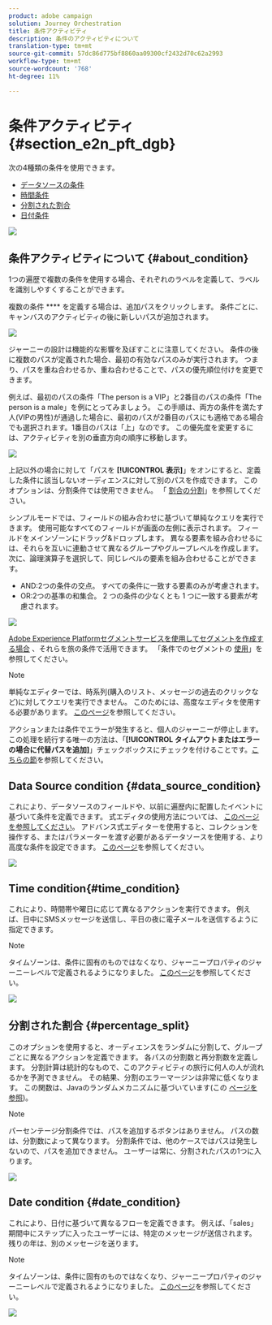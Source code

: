 ```yaml
---
product: adobe campaign
solution: Journey Orchestration
title: 条件アクティビティ
description: 条件のアクティビティについて
translation-type: tm+mt
source-git-commit: 57dc86d775bf8860aa09300cf2432d70c62a2993
workflow-type: tm+mt
source-wordcount: '768'
ht-degree: 11%

---
```



# 条件アクティビティ{#section_e2n_pft_dgb}

次の4種類の条件を使用できます。

* [データソースの条件](#data_source_condition)
* [時間条件](#time_condition)
* [分割された割合](#percentage_split)
* [日付条件](#date_condition)

![](../assets/journey49.png)

## 条件アクティビティについて {#about_condition}

1つの遍歴で複数の条件を使用する場合、それぞれのラベルを定義して、ラベルを識別しやすくすることができます。

複数の条件 **** を定義する場合は、追加パスをクリックします。 条件ごとに、キャンバスのアクティビティの後に新しいパスが追加されます。

![](../assets/journey47.png)

ジャーニーの設計は機能的な影響を及ぼすことに注意してください。 条件の後に複数のパスが定義された場合、最初の有効なパスのみが実行されます。 つまり、パスを重ね合わせるか、重ね合わせることで、パスの優先順位付けを変更できます。

例えば、最初のパスの条件「The person is a VIP」と2番目のパスの条件「The person is a male」を例にとってみましょう。 この手順は、両方の条件を満たす人(VIPの男性)が通過した場合に、最初のパスが2番目のパスにも適格である場合でも選択されます。1番目のパスは「上」なのです。 この優先度を変更するには、アクティビティを別の垂直方向の順序に移動します。

![](../assets/journey48.png)

上記以外の場合に対して「パスを **[!UICONTROL 表示]**」をオンにすると、定義した条件に該当しないオーディエンスに対して別のパスを作成できます。 このオプションは、分割条件では使用できません。 「 [割合の分割](#percentage_split)」を参照してください。

シンプルモードでは、フィールドの組み合わせに基づいて単純なクエリを実行できます。 使用可能なすべてのフィールドが画面の左側に表示されます。 フィールドをメインゾーンにドラッグ&amp;ドロップします。 異なる要素を組み合わせるには、それらを互いに連動させて異なるグループやグループレベルを作成します。 次に、論理演算子を選択して、同じレベルの要素を組み合わせることができます。

* AND:2つの条件の交点。 すべての条件に一致する要素のみが考慮されます。
* OR:2つの基準の和集合。 2 つの条件の少なくとも 1 つに一致する要素が考慮されます。

![](../assets/journey64.png)

[Adobe Experience Platformセグメントサービスを使用してセグメントを作成する場合](https://docs.adobe.com/content/help/en/experience-platform/segmentation/home.html) 、それらを旅の条件で活用できます。 「条件でのセグメントの [使用](../segment/using-a-segment.md)」を参照してください。


>[!NOTE]
>
>単純なエディターでは、時系列(購入のリスト、メッセージの過去のクリックなど)に対してクエリを実行できません。 このためには、高度なエディタを使用する必要があります。 [このページ](../expression/expressionadvanced.md)を参照してください。

アクションまたは条件でエラーが発生すると、個人のジャーニーが停止します。この処理を続行する唯一の方法は、「**[!UICONTROL タイムアウトまたはエラーの場合に代替パスを追加]**」チェックボックスにチェックを付けることです。[こちらの節](../building-journeys/using-the-journey-designer.md#paths)を参照してください。

## Data Source condition {#data_source_condition}

これにより、データソースのフィールドや、以前に遍歴内に配置したイベントに基づいて条件を定義できます。 式エディタの使用方法については、 [このページを参照してください](../expression/expressionadvanced.md)。 アドバンス式エディターを使用すると、コレクションを操作する、またはパラメーターを渡す必要があるデータソースを使用する、より高度な条件を設定できます。 [このページ](../datasource/external-data-sources.md)を参照してください。

![](../assets/journey50.png)

## Time condition{#time_condition}

これにより、時間帯や曜日に応じて異なるアクションを実行できます。 例えば、日中にSMSメッセージを送信し、平日の夜に電子メールを送信するように指定できます。

>[!NOTE]
>
>タイムゾーンは、条件に固有のものではなくなり、ジャーニープロパティのジャーニーレベルで定義されるようになりました。 [このページ](../building-journeys/timezone-management.md)を参照してください。

![](../assets/journey51.png)

## 分割された割合 {#percentage_split}

このオプションを使用すると、オーディエンスをランダムに分割して、グループごとに異なるアクションを定義できます。 各パスの分割数と再分割数を定義します。 分割計算は統計的なもので、このアクティビティの旅行に何人の人が流れるかを予測できません。 その結果、分割のエラーマージンは非常に低くなります。 この関数は、Javaのランダムメカニズムに基づいています(この [ページを参照](https://docs.oracle.com/javase/7/docs/api/java/util/Random.html))。

>[!NOTE]
>
>パーセンテージ分割条件では、パスを追加するボタンはありません。 パスの数は、分割数によって異なります。 分割条件では、他のケースではパスは発生しないので、パスを追加できません。 ユーザーは常に、分割されたパスの1つに入ります。

![](../assets/journey52.png)

## Date condition {#date_condition}

これにより、日付に基づいて異なるフローを定義できます。 例えば、「sales」期間中にステップに入ったユーザーには、特定のメッセージが送信されます。 残りの年は、別のメッセージを送ります。

>[!NOTE]
>
>タイムゾーンは、条件に固有のものではなくなり、ジャーニープロパティのジャーニーレベルで定義されるようになりました。 [このページ](../building-journeys/timezone-management.md)を参照してください。

![](../assets/journey53.png)
